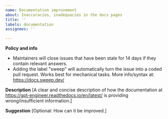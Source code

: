 ```yaml
---
name: Documentation improvement
about: Inaccuracies, inadequacies in the docs pages
title: ''
labels: documentation
assignees: ''

---
```


**Policy and info**
 - Maintainers will close issues that have been stale for 14 days if they contain relevant answers.
 - Adding the label "sweep" will automatically turn the issue into a coded pull request. Works best for mechanical tasks. More info/syntax at: https://docs.sweep.dev/


**Description**
[A clear and concise description of how the documentation at https://gpt-engineer.readthedocs.io/en/latest/ is providing wrong/insufficient information.]

**Suggestion**
[Optional: How can it be improved.]
